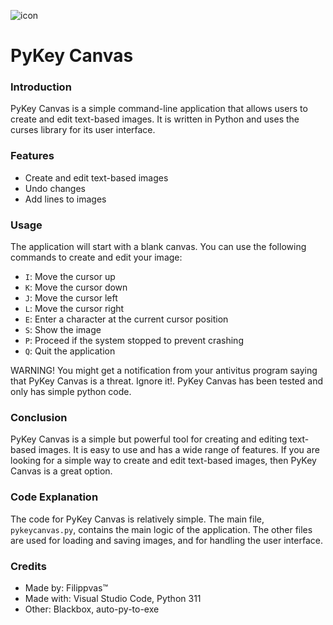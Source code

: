 ![icon](https://github.com/Filippvas/PyKey-Canvas/assets/99901949/056e8513-3bc9-4b45-92c3-4efa61423229)
 # PyKey Canvas

### Introduction

PyKey Canvas is a simple command-line application that allows users to create and edit text-based images. It is written in Python and uses the curses library for its user interface.

### Features

* Create and edit text-based images
* Undo changes
* Add lines to images

### Usage

The application will start with a blank canvas. You can use the following commands to create and edit your image:

* `I`: Move the cursor up
* `K`: Move the cursor down
* `J`: Move the cursor left
* `L`: Move the cursor right
* `E`: Enter a character at the current cursor position
* `S`: Show the image
* `P`: Proceed if the system stopped to prevent crashing
* `Q`: Quit the application

WARNING! You might get a notification from your antivitus program saying that PyKey Canvas is a threat. Ignore it!. PyKey Canvas has been tested and only has simple python code.

### Conclusion

PyKey Canvas is a simple but powerful tool for creating and editing text-based images. It is easy to use and has a wide range of features. If you are looking for a simple way to create and edit text-based images, then PyKey Canvas is a great option.

### Code Explanation

The code for PyKey Canvas is relatively simple. The main file, `pykeycanvas.py`, contains the main logic of the application. The other files are used for loading and saving images, and for handling the user interface.

### Credits
* Made by: Filippvas™
* Made with: Visual Studio Code, Python 311
* Other: Blackbox, auto-py-to-exe
